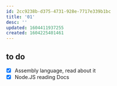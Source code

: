 ```yaml
---
id: 2cc9238b-d375-4731-928e-7717e339b1bc
title: '01'
desc: ''
updated: 1604411937255
created: 1604225401461
---
```


## to do
- [x] Assembly language, read about it
- [x] Node.JS reading Docs